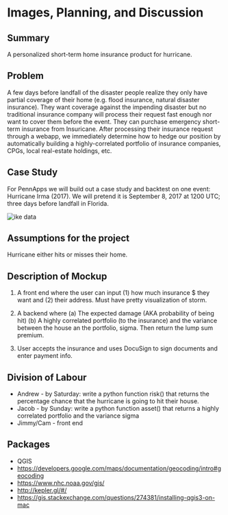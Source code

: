 # Images, Planning, and Discussion

## Summary

A personalized short-term home insurance product for hurricane.

## Problem

 A few days before landfall of the disaster people realize they only have partial coverage of their home (e.g. flood insurance, natural disaster insurance). They want coverage against the impending disaster but no traditional insurance company will process their request fast enough nor want to cover them before the event. They can purchase emergency short-term insurance from Insuricane. After processing their insurance request through a webapp, we immediately determine how to hedge our position by automatically building a highly-correlated portfolio of insurance companies, CPGs, local real-estate holdings, etc.  

## Case Study

For PennApps we will build out a case study and backtest on one event: Hurricane Irma (2017). We will pretend it is September 8, 2017 at 1200 UTC; three days before landfall in Florida.

![ike data](present.png)

## Assumptions for the project

Hurricane either hits or misses their home.

## Description of Mockup

1. A front end where the user can input (1) how much insurance $ they want and (2) their address. Must have pretty visualization of storm.
2. A backend where
  (a) The expected damage (AKA probability of being hit)
  (b) A highly correlated portfolio (to the insurance) and the variance between the house an the portfolio, sigma. Then return the lump sum premium.
  
3. User accepts the insurance and uses DocuSign to sign documents and enter payment info.

## Division of Labour

* Andrew - by Saturday: write a python function risk() that returns the percentage chance that the hurricane is going to hit their house.
* Jacob - by Sunday: write a python function asset() that returns a highly correlated portfolio and the variance sigma
* Jimmy/Cam - front end

## Packages
* QGIS
* https://developers.google.com/maps/documentation/geocoding/intro#geocoding
* https://www.nhc.noaa.gov/gis/
* http://kepler.gl/#/
* https://gis.stackexchange.com/questions/274381/installing-qgis3-on-mac
